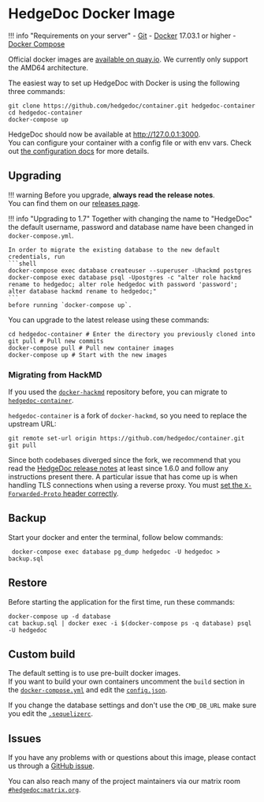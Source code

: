 # HedgeDoc Docker Image

!!! info "Requirements on your server"
    - [Git](https://git-scm.com/)
    - [Docker](https://docs.docker.com/get-docker/) 17.03.1 or higher
    - [Docker Compose](https://docs.docker.com/compose/install/)

Official docker images are [available on quay.io](https://quay.io/repository/hedgedoc/hedgedoc).
We currently only support the AMD64 architecture.


The easiest way to set up HedgeDoc with Docker is using the following three commands:

```shell
git clone https://github.com/hedgedoc/container.git hedgedoc-container
cd hedgedoc-container
docker-compose up
```
HedgeDoc should now be available at http://127.0.0.1:3000.  
You can configure your container with a config file or with env vars.
Check out [the configuration docs](/configuration) for more details.

## Upgrading

!!! warning
    Before you upgrade, **always read the release notes**.  
    You can find them on our [releases page](https://hedgedoc.org/releases/).

!!! info "Upgrading to 1.7"
    Together with changing the name to "HedgeDoc" the default username,
    password and database name have been changed in `docker-compose.yml`.

    In order to migrate the existing database to the new default credentials, run
    ```shell
    docker-compose exec database createuser --superuser -Uhackmd postgres
    docker-compose exec database psql -Upostgres -c "alter role hackmd rename to hedgedoc; alter role hedgedoc with password 'password'; alter database hackmd rename to hedgedoc;"
    ```
    before running `docker-compose up`.

You can upgrade to the latest release using these commands:

```shell
cd hedgedoc-container # Enter the directory you previously cloned into
git pull # Pull new commits
docker-compose pull # Pull new container images
docker-compose up # Start with the new images
```

### Migrating from HackMD

If you used the [`docker-hackmd`](https://github.com/hackmdio/docker-hackmd) repository before,
you can migrate to [`hedgedoc-container`](https://github.com/hedgedoc/container).

`hedgedoc-container` is a fork of `docker-hackmd`, so you need to replace the upstream URL:

```shell
git remote set-url origin https://github.com/hedgedoc/container.git
git pull
```

Since both codebases diverged since the fork, we recommend that you read the
[HedgeDoc release notes](https://hedgedoc.org/releases/) at
least since 1.6.0 and follow any instructions present there. A particular issue
that has come up is when handling TLS connections when using a reverse proxy.
You must [set the `X-Forwarded-Proto` header
correctly](https://docs.hedgedoc.org/guides/reverse-proxy/).


## Backup

Start your docker and enter the terminal, follow below commands:

```shell
 docker-compose exec database pg_dump hedgedoc -U hedgedoc > backup.sql
```


## Restore

Before starting the application for the first time, run these commands:

```shell
docker-compose up -d database
cat backup.sql | docker exec -i $(docker-compose ps -q database) psql -U hedgedoc
```

## Custom build

The default setting is to use pre-built docker images.  
If you want to build your own containers uncomment the `build` section in the
[`docker-compose.yml`](https://github.com/hedgedoc/container/blob/master/docker-compose.yml)
and edit the
[`config.json`](https://github.com/hedgedoc/container/blob/master/resources/config.json).

If you change the database settings and don't use the `CMD_DB_URL` make sure
you edit the
[`.sequelizerc`](https://github.com/hedgedoc/container/blob/master/resources/.sequelizerc).

## Issues

If you have any problems with or questions about this image, please contact us
through a [GitHub issue](https://github.com/hedgedoc/container/issues).

You can also reach many of the project maintainers via our matrix room
[`#hedgedoc:matrix.org`](https://chat.hedgedoc.org).

